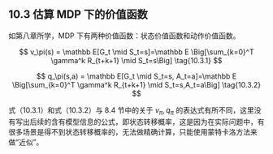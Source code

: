 ## 10.3 估算 MDP 下的价值函数

如第八章所学，MDP 下有两种价值函数：状态价值函数和动作价值函数。

$$
v_\pi(s) = \mathbb E[G_t \mid S_t=s]=\mathbb E \Big[\sum_{k=0}^T \gamma^k R_{t+k+1} \mid S_t=s\Big] \tag{10.3.1}
$$

$$
q_\pi(s,a) = \mathbb E[G_t \mid S_t=s, A_t=a]=\mathbb E \Big[\sum_{k=0}^T \gamma^k R_{t+k+1} \mid S_t=s,A_t=a\Big] \tag{10.3.2}
$$

式（10.3.1）和式（10.3.2）与 8.4 节中的关于 $v_\pi,q_\pi$ 的表达式有所不同，这里没有写出后续的含有模型信息的公式，即状态转移概率，这是因为在实际问题中，有很多场景是得不到状态转移概率的，无法做精确计算，只能使用蒙特卡洛方法来做“近似”。

